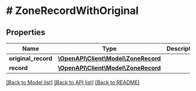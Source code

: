 # # ZoneRecordWithOriginal

## Properties

Name | Type | Description | Notes
------------ | ------------- | ------------- | -------------
**original_record** | [**\OpenAPI\Client\Model\ZoneRecord**](ZoneRecord.md) |  | [optional]
**record** | [**\OpenAPI\Client\Model\ZoneRecord**](ZoneRecord.md) |  | [optional]

[[Back to Model list]](../../README.md#models) [[Back to API list]](../../README.md#endpoints) [[Back to README]](../../README.md)
